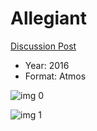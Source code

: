 # Allegiant

[Discussion Post](https://www.avsforum.com/threads/bass-eq-for-filtered-movies.2995212/post-57200290)

* Year: 2016
* Format: Atmos

![img 0](https://i.imgur.com/SMIYhuh.jpg)

![img 1](https://i.imgur.com/nUsHyJb.jpg)

